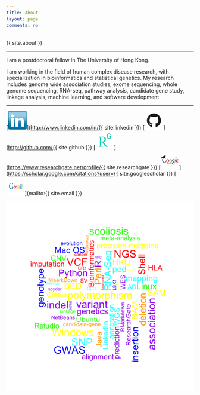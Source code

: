```yaml
---
title: About
layout: page
comments: no
---
```


{{ site.about }}

***

I am a postdoctoral fellow in The University of Hong Kong.    

I am working in the field of human complex disease research, with specialization in bioinformatics and statistical genetics. My research includes genome wide association studies, exome sequencing, whole genome sequencing, RNA-seq, pathway analysis, candidate gene study, linkage analysis, machine learning, and software development. 

***

[<img src="/logo/linkedin.jpg" alt="Smiley face" height="50" width="50">](http://www.linkedin.com/in/{{ site.linkedin }})
[<img src="/logo/GitHub.png" alt="Smiley face" height="50" width="50">](http://github.com/{{ site.github }})
[<img src="/logo/rg.png" alt="Smiley face" height="50" width="50"/>](https://www.researchgate.net/profile/{{ site.researchgate }})
[<img src="/logo/google-scholar.jpg" alt="Smiley face" height="50" width="50"/>](https://scholar.google.com/citations?user={{ site.googlescholar }})
[<img src="/logo/Gmail.png" alt="Smiley face" height="50" width="50"/>](mailto:{{ site.email }})    

![](cv.fig.png)
